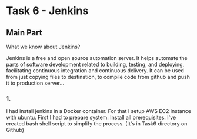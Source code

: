 # Task 6 - Jenkins
## Main Part

What we know about Jenkins?

Jenkins is a free and open source automation server. It helps automate the parts of software development related to building, testing, and deploying, facilitating continuous integration and continuous delivery. It can be used from just copying files to destination, to compile code from github and push it to production server...

### 1.
I had install jenkins in a Docker container. For that I setup AWS EC2 instance with ubuntu.
First I had to prepare system: Install all prerequisites. I've created bash shell script to simplify the process. (It's in Task6 directory on Github)






